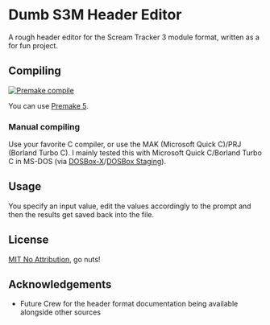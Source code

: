 # Dumb S3M Header Editor

A rough header editor for the Scream Tracker 3 module format, written as a for fun project.

## Compiling

[![Premake compile](https://github.com/RepellantMold/DumbS3MHeaderEditor/actions/workflows/premake.yml/badge.svg?branch=master&event=check_run)](https://github.com/RepellantMold/DumbS3MHeaderEditor/actions/workflows/premake.yml)

You can use [Premake 5](https://premake.github.io/).

### Manual compiling

Use your favorite C compiler, or use the MAK (Microsoft Quick C)/PRJ (Borland Turbo C).
I mainly tested this with Microsoft Quick C/Borland Turbo C in MS-DOS (via [DOSBox-X](https://dosbox-x.com/)/[DOSBox Staging](https://dosbox-staging.github.io/)).

## Usage

You specify an input value, edit the values accordingly to the prompt and then the results get saved back into the file.

## License

[MIT No Attribution](LICENSE), go nuts!

## Acknowledgements

* Future Crew for the header format documentation being available alongside other sources
